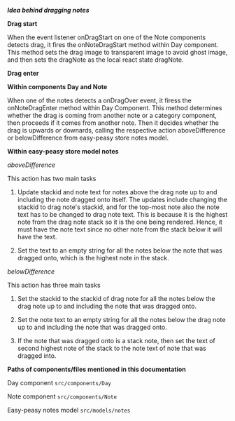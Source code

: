 ***Idea behind dragging notes***

**Drag start**

When the event listener onDragStart on one of the Note components detects drag, it fires the onNoteDragStart
method within Day component. This method sets the drag image to transparent image to avoid ghost image, and then
sets the dragNote as the local react state dragNote.

**Drag enter**

**Within components Day and Note**

When one of the notes detects a onDragOver event, it firess the onNoteDragEnter method
within Day Component. This method determines whether the drag is coming from another note
or a category component, then proceeds if it comes from another note. Then it decides whether the drag is upwards or downards, calling the 
respective action aboveDifference or belowDifference from easy-peasy store notes model. 

**Within easy-peasy store model notes**

*aboveDifference*

This action has two main tasks

1) Update stackid and note text for notes above the drag note up to and including the note dragged onto itself.
The updates include changing the stackid to drag note's stackid, and for the top-most
note also the note text has to be changed to drag note text. This is because it is the highest note from the drag note stack so it is the one being rendered. Hence, it must
have the note text since no other note from the stack below it will have the text.

2) Set the text to an empty string for all the notes below the note that was dragged onto, which is the highest note in the stack. 

*belowDifference*

This action has three main tasks

1) Set the stackid to the stackid of drag note for all the notes below the drag note up to and including the note that was dragged onto.

2) Set the note text to an empty string for all the notes below the drag note up to and including the note that was dragged onto.

3) If the note that was dragged onto is a stack note, then set the text of second highest note of the stack to the note text of note that was dragged into.


**Paths of components/files mentioned in this documentation**

Day component `src/components/Day`

Note component `src/components/Note`

Easy-peasy notes model `src/models/notes`
